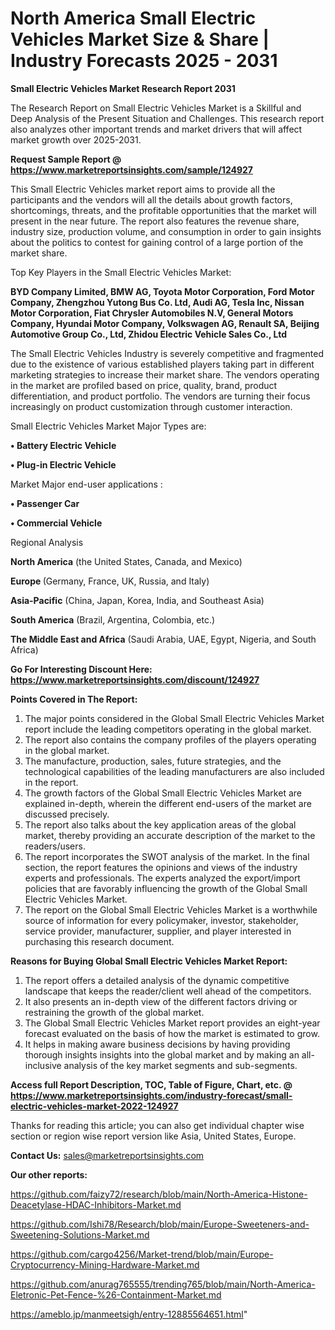 # North America Small Electric Vehicles Market Size & Share | Industry Forecasts 2025 - 2031

<strong>Small Electric Vehicles Market Research Report 2031</strong>

The Research Report on Small Electric Vehicles Market is a Skillful and Deep Analysis of the Present Situation and Challenges. This research report also analyzes other important trends and market drivers that will affect market growth over 2025-2031.

<strong>Request Sample Report @ <a href=https://www.marketreportsinsights.com/sample/124927>https://www.marketreportsinsights.com/sample/124927</a></strong>

This Small Electric Vehicles market report aims to provide all the participants and the vendors will all the details about growth factors, shortcomings, threats, and the profitable opportunities that the market will present in the near future. The report also features the revenue share, industry size, production volume, and consumption in order to gain insights about the politics to contest for gaining control of a large portion of the market share.

Top Key Players in the Small Electric Vehicles Market:

<strong>BYD Company Limited, BMW AG, Toyota Motor Corporation, Ford Motor Company, Zhengzhou Yutong Bus Co. Ltd, Audi AG, Tesla Inc, Nissan Motor Corporation, Fiat Chrysler Automobiles N.V, General Motors Company, Hyundai Motor Company, Volkswagen AG, Renault SA, Beijing Automotive Group Co., Ltd, Zhidou Electric Vehicle Sales Co., Ltd</strong>

The Small Electric Vehicles Industry is severely competitive and fragmented due to the existence of various established players taking part in different marketing strategies to increase their market share. The vendors operating in the market are profiled based on price, quality, brand, product differentiation, and product portfolio. The vendors are turning their focus increasingly on product customization through customer interaction.

Small Electric Vehicles Market Major Types are:

<strong>• Battery Electric Vehicle

• Plug-in Electric Vehicle</strong>

Market Major end-user applications :

<strong>• Passenger Car

• Commercial Vehicle</strong>

Regional Analysis

</u><strong><b>North America</b></strong> (the United States, Canada, and Mexico)

<strong><b>Europe </b></strong>(Germany, France, UK, Russia, and Italy)

<strong><b>Asia-Pacific</b></strong> (China, Japan, Korea, India, and Southeast Asia)

<strong><b>South America</b></strong> (Brazil, Argentina, Colombia, etc.)

<strong><b>The Middle East and Africa</b></strong> (Saudi Arabia, UAE, Egypt, Nigeria, and South Africa)

<strong>Go For Interesting Discount Here: <a href=https://www.marketreportsinsights.com/discount/124927>https://www.marketreportsinsights.com/discount/124927</a></strong>

<strong>Points Covered in The Report:</strong>
<ol>
  <li>The major points considered in the Global Small Electric Vehicles Market report include the leading competitors operating in the global market.</li>
  <li>The report also contains the company profiles of the players operating in the global market.</li>
  <li>The manufacture, production, sales, future strategies, and the technological capabilities of the leading manufacturers are also included in the report.</li>
  <li>The growth factors of the Global Small Electric Vehicles Market are explained in-depth, wherein the different end-users of the market are discussed precisely.</li>
  <li>The report also talks about the key application areas of the global market, thereby providing an accurate description of the market to the readers/users.</li>
  <li>The report incorporates the SWOT analysis of the market. In the final section, the report features the opinions and views of the industry experts and professionals. The experts analyzed the export/import policies that are favorably influencing the growth of the Global Small Electric Vehicles Market.</li>
  <li>The report on the Global Small Electric Vehicles Market is a worthwhile source of information for every policymaker, investor, stakeholder, service provider, manufacturer, supplier, and player interested in purchasing this research document.</li>
</ol>
<strong>Reasons for Buying Global Small Electric Vehicles Market Report:</strong>

<ol>
  <li>The report offers a detailed analysis of the dynamic competitive landscape that keeps the reader/client well ahead of the competitors.</li>
  <li>It also presents an in-depth view of the different factors driving or restraining the growth of the global market.</li>
  <li>The Global Small Electric Vehicles Market report provides an eight-year forecast evaluated on the basis of how the market is estimated to grow.</li>
  <li>It helps in making aware business decisions by having providing thorough insights insights into the global market and by making an all-inclusive analysis of the key market segments and sub-segments.</li>
</ol>
<strong>Access full Report Description, TOC, Table of Figure, Chart, etc. @ <a href=https://www.marketreportsinsights.com/industry-forecast/small-electric-vehicles-market-2022-124927>https://www.marketreportsinsights.com/industry-forecast/small-electric-vehicles-market-2022-124927</a></strong>


Thanks for reading this article; you can also get individual chapter wise section or region wise report version like Asia, United States, Europe.

<strong>Contact Us:</strong>
sales@marketreportsinsights.com

<strong>Our other reports:</strong>

<a href=https://github.com/faizy72/research/blob/main/North-America-Histone-Deacetylase-HDAC-Inhibitors-Market.md>https://github.com/faizy72/research/blob/main/North-America-Histone-Deacetylase-HDAC-Inhibitors-Market.md</a>

<a href=https://github.com/Ishi78/Research/blob/main/Europe-Sweeteners-and-Sweetening-Solutions-Market.md>https://github.com/Ishi78/Research/blob/main/Europe-Sweeteners-and-Sweetening-Solutions-Market.md</a>

<a href=https://github.com/cargo4256/Market-trend/blob/main/Europe-Cryptocurrency-Mining-Hardware-Market.md>https://github.com/cargo4256/Market-trend/blob/main/Europe-Cryptocurrency-Mining-Hardware-Market.md</a>

<a href=https://github.com/anurag765555/trending765/blob/main/North-America-Eletronic-Pet-Fence-%26-Containment-Market.md>https://github.com/anurag765555/trending765/blob/main/North-America-Eletronic-Pet-Fence-%26-Containment-Market.md</a>

<a href=https://ameblo.jp/manmeetsigh/entry-12885564651.html>https://ameblo.jp/manmeetsigh/entry-12885564651.html</a>"
